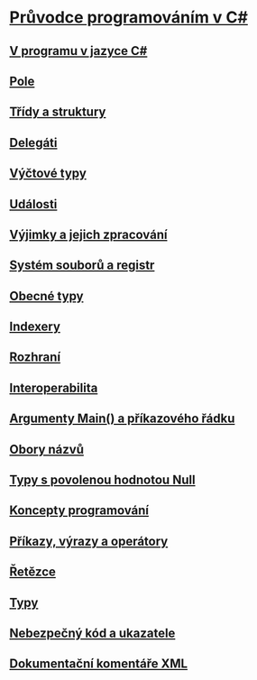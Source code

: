 # [Průvodce programováním v C#](index.md)
## [V programu v jazyce C#](inside-a-program/)
## [Pole](arrays/)
## [Třídy a struktury](classes-and-structs/)
## [Delegáti](delegates/index.md)
## [Výčtové typy](enumeration-types.md)
## [Události](events/)
## [Výjimky a jejich zpracování](exceptions/)
## [Systém souborů a registr](file-system/)
## [Obecné typy](generics/)
## [Indexery](indexers/)
## [Rozhraní](interfaces/)
## [Interoperabilita](interop/)
## [Argumenty Main() a příkazového řádku](main-and-command-args/)
## [Obory názvů](namespaces/)
## [Typy s povolenou hodnotou Null](nullable-types/)
## [Koncepty programování](concepts/)
## [Příkazy, výrazy a operátory](statements-expressions-operators/)
## [Řetězce](strings/)
## [Typy](types/)
## [Nebezpečný kód a ukazatele](unsafe-code-pointers/)
## [Dokumentační komentáře XML](xmldoc/)
